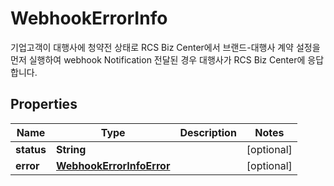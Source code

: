 

# WebhookErrorInfo

기업고객이 대행사에 청약전 상태로 RCS Biz Center에서  브랜드-대행사 계약 설정을 먼저 실행하여 webhook Notification 전달된 경우 대행사가 RCS Biz Center에 응답합니다.<br> 

## Properties

| Name | Type | Description | Notes |
|------------ | ------------- | ------------- | -------------|
|**status** | **String** |  |  [optional] |
|**error** | [**WebhookErrorInfoError**](WebhookErrorInfoError.md) |  |  [optional] |



